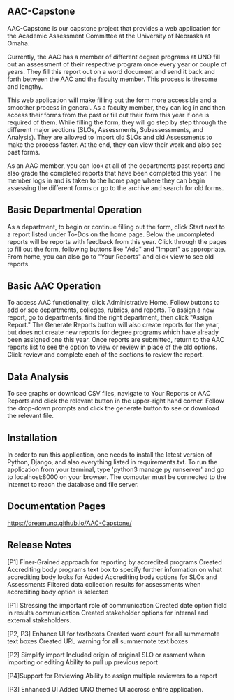 ## AAC-Capstone

AAC-Capstone is our capstone project that provides a web application for the Academic Assessment Committee at the University of Nebraska at Omaha.

Currently, the AAC has a member of different degree programs at UNO fill out an assessment of their respective program once every year or couple of years.  They fill this report out on a word document and send it back and forth between the AAC and the faculty member.  This process is tiresome and lengthy.

This web application will make filling out the form more accessible and a smoother process in general.  As a faculty member, they can log in and then access their forms from the past or fill out their form this year if one is required of them.  While filling the form, they will go step by step through the different major sections (SLOs, Assessments, Subassessments, and Analysis).  They are allowed to import old SLOs and old Assessments to make the process faster.  At the end, they can view their work and also see past forms.

As an AAC member, you can look at all of the departments past reports and also grade the completed reports that have been completed this year.  The member logs in and is taken to the home page where they can begin assessing the different forms or go to the archive and search for old forms.

## Basic Departmental Operation
As a department, to begin or continue filling out the form, click Start next to a report listed under To-Dos on the home page. Below the uncompleted reports will be reports with feedback from this year. Click through the pages to fill out the form, following buttons like "Add" and "Import" as appropriate. From home, you can also go to "Your Reports" and click view to see old reports.

## Basic AAC Operation
To access AAC functionality, click Administrative Home. Follow buttons to add or see departments, colleges, rubrics, and reports. To assign a new report, go to departments, find the right department, then click "Assign Report." The Generate Reports button will also create reports for the year, but does not create new reports for degree programs which have already been assigned one this year.
Once reports are submitted, return to the AAC reports list to see the option to view or review in place of the old options. Click review and complete each of the sections to review the report.

## Data Analysis
To see graphs or download CSV files, navigate to Your Reports or AAC Reports and click the relevant button in the upper-right hand corner. Follow the drop-down prompts and click the generate button to see or download the relevant file.

## Installation

In order to run this application, one needs to install the latest version of Python, Django, and also everything listed in requirements.txt. To run the application from your terminal, type 'python3 manage.py runserver' and go to localhost:8000 on your browser. The computer must be connected to the internet to reach the database and file server.

## Documentation Pages
 https://dreamuno.github.io/AAC-Capstone/
 
## Release Notes
[P1] Finer-Grained approach for reporting by accredited programs
Created Accrediting body programs text box to specify further information on what accrediting body looks for
Added Accrediting body options for SLOs and Assessments
Filtered data collection results for assessments when accrediting body option is selected

[P1] Stressing the important role of communication
Created date option field in results communication 
Created stakeholder options for internal and external stakeholders. 

[P2, P3] Enhance UI for textboxes
Created word count for all summernote text boxes
Created URL warning for all summernote text boxes

[P2] Simplify import
Included origin of original SLO or assment when importing or editing 
Ability to pull up previous report

[P4]Support for Reviewing
Ability to assign multiple reviewers to a report

[P3] Enhanced UI
Added UNO themed UI accross entire application. 
